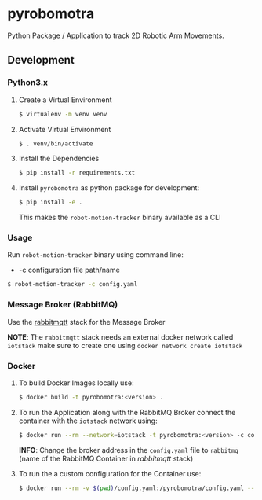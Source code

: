 # pyrobomotra

Python Package / Application to track 2D Robotic Arm Movements.

## Development

### Python3.x

1. Create a Virtual Environment
   
    ```bash
   $ virtualenv -m venv venv
   ```
   
2. Activate Virtual Environment

    ```bash
    $ . venv/bin/activate 
    ```

3. Install the Dependencies

    ```bash
    $ pip install -r requirements.txt
    ```

4. Install `pyrobomotra` as python package for development:

    ```bash
   $ pip install -e .
   ```
   
   This makes the `robot-motion-tracker` binary available as a CLI

### Usage
Run `robot-motion-tracker` binary using command line:

- -c configuration file path/name

```bash
$ robot-motion-tracker -c config.yaml 
```

### Message Broker (RabbitMQ)

Use the [rabbitmqtt](https://github.com/virtual-origami/rabbitmqtt) stack for the Message Broker

__NOTE__: The `rabbitmqtt` stack needs an external docker network called `iotstack` make sure to create one using `docker network create iotstack`

### Docker

1. To build Docker Images locally use:

    ```bash
    $ docker build -t pyrobomotra:<version> .
    ```

2. To run the Application along with the RabbitMQ Broker connect the container with the `iotstack` network using:

    ```bash
    $ docker run --rm --network=iotstack -t pyrobomotra:<version> -c config.yaml 
    ```

    __INFO__: Change the broker address in the `config.yaml` file to `rabbitmq` (name of the RabbitMQ Container in _rabbitmqtt_ stack)

3. To run the a custom configuration for the Container use:

    ```bash
    $ docker run --rm -v $(pwd)/config.yaml:/pyrobomotra/config.yaml --network=iotstack -t pyrobomotra:<version> -c config.yaml 
    ```